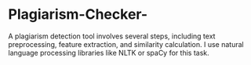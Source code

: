# Plagiarism-Checker-
A plagiarism detection tool involves several steps, including text preprocessing, feature extraction, and similarity calculation. I use natural language processing libraries like NLTK or spaCy for this task.
